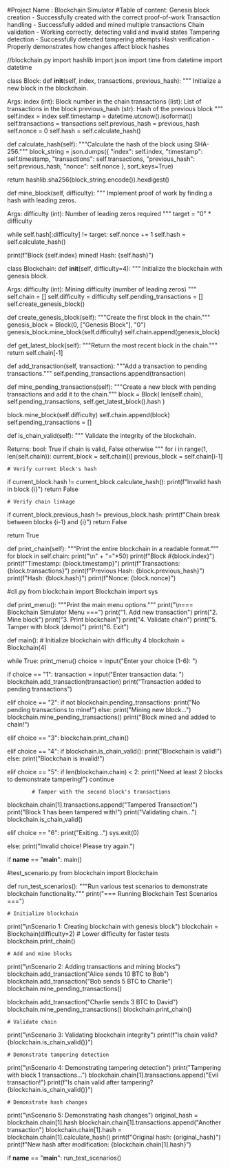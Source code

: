 #Project Name : 
               Blockchain Simulator
#Table of content:
               Genesis block creation - Successfully created with the correct proof-of-work
               Transaction handling - Successfully added and mined multiple transactions
               Chain validation - Working correctly, detecting valid and invalid states
               Tampering detection - Successfully detected tampering attempts
               Hash verification - Properly demonstrates how changes affect block hashes

//blockchain.py
import hashlib
import json
import time
from datetime import datetime

class Block:
    def __init__(self, index, transactions, previous_hash):
        """
        Initialize a new block in the blockchain.
        
  Args:
            index (int): Block number in the chain
            transactions (list): List of transactions in the block
            previous_hash (str): Hash of the previous block
        """
        self.index = index
        self.timestamp = datetime.utcnow().isoformat()
        self.transactions = transactions
        self.previous_hash = previous_hash
        self.nonce = 0
        self.hash = self.calculate_hash()

   def calculate_hash(self):
        """Calculate the hash of the block using SHA-256."""
        block_string = json.dumps({
            "index": self.index,
            "timestamp": self.timestamp,
            "transactions": self.transactions,
            "previous_hash": self.previous_hash,
            "nonce": self.nonce
        }, sort_keys=True)
        
   return hashlib.sha256(block_string.encode()).hexdigest()

   def mine_block(self, difficulty):
        """
        Implement proof of work by finding a hash with leading zeros.
        
   Args:
            difficulty (int): Number of leading zeros required
        """
        target = "0" * difficulty
        
  while self.hash[:difficulty] != target:
            self.nonce += 1
            self.hash = self.calculate_hash()
        
   print(f"Block {self.index} mined! Hash: {self.hash}")

class Blockchain:
    def __init__(self, difficulty=4):
        """
        Initialize the blockchain with genesis block.
        
  Args:
            difficulty (int): Mining difficulty (number of leading zeros)
        """
        self.chain = []
        self.difficulty = difficulty
        self.pending_transactions = []
        self.create_genesis_block()

   def create_genesis_block(self):
        """Create the first block in the chain."""
        genesis_block = Block(0, ["Genesis Block"], "0")
        genesis_block.mine_block(self.difficulty)
        self.chain.append(genesis_block)

   def get_latest_block(self):
        """Return the most recent block in the chain."""
        return self.chain[-1]

   def add_transaction(self, transaction):
        """Add a transaction to pending transactions."""
        self.pending_transactions.append(transaction)

   def mine_pending_transactions(self):
        """Create a new block with pending transactions and add it to the chain."""
        block = Block(
            len(self.chain),
            self.pending_transactions,
            self.get_latest_block().hash
        )
        
   block.mine_block(self.difficulty)
        self.chain.append(block)
        self.pending_transactions = []

 def is_chain_valid(self):
        """
   Validate the integrity of the blockchain.
        
  Returns:
            bool: True if chain is valid, False otherwise
        """
  for i in range(1, len(self.chain)):
            current_block = self.chain[i]
            previous_block = self.chain[i-1]

    # Verify current block's hash
  if current_block.hash != current_block.calculate_hash():
                print(f"Invalid hash in block {i}")
                return False

    # Verify chain linkage
   if current_block.previous_hash != previous_block.hash:
                print(f"Chain break between blocks {i-1} and {i}")
                return False

   return True

  def print_chain(self):
        """Print the entire blockchain in a readable format."""
        for block in self.chain:
            print("\n" + "="*50)
            print(f"Block #{block.index}")
            print(f"Timestamp: {block.timestamp}")
            print(f"Transactions: {block.transactions}")
            print(f"Previous Hash: {block.previous_hash}")
            print(f"Hash: {block.hash}")
            print(f"Nonce: {block.nonce}")




#cli.py
from blockchain import Blockchain
import sys

def print_menu():
    """Print the main menu options."""
    print("\n=== Blockchain Simulator Menu ===")
    print("1. Add new transaction")
    print("2. Mine block")
    print("3. Print blockchain")
    print("4. Validate chain")
    print("5. Tamper with block (demo)")
    print("6. Exit")

def main():
    # Initialize blockchain with difficulty 4
    blockchain = Blockchain(4)
    
 while True:
        print_menu()
        choice = input("Enter your choice (1-6): ")
        
  if choice == "1":
            transaction = input("Enter transaction data: ")
            blockchain.add_transaction(transaction)
            print("Transaction added to pending transactions")
            
  elif choice == "2":
            if not blockchain.pending_transactions:
                print("No pending transactions to mine!")
  else:
                print("Mining new block...")
                blockchain.mine_pending_transactions()
                print("Block mined and added to chain!")
                
  elif choice == "3":
            blockchain.print_chain()
            
  elif choice == "4":
            if blockchain.is_chain_valid():
                print("Blockchain is valid!")
   else:
                print("Blockchain is invalid!")
                
  elif choice == "5":
            if len(blockchain.chain) < 2:
                print("Need at least 2 blocks to demonstrate tampering!")
                continue
                
            # Tamper with the second block's transactions
          
  blockchain.chain[1].transactions.append("Tampered Transaction!")
            print("Block 1 has been tampered with!")
            print("Validating chain...")
            blockchain.is_chain_valid()
            
  elif choice == "6":
            print("Exiting...")
            sys.exit(0)
            
  else:
           print("Invalid choice! Please try again.")

if __name__ == "__main__":
    main()




#test_scenario.py
from blockchain import Blockchain

def run_test_scenarios():
    """Run various test scenarios to demonstrate blockchain functionality."""
    print("=== Running Blockchain Test Scenarios ===")
    
    # Initialize blockchain
  print("\nScenario 1: Creating blockchain with genesis block")
    blockchain = Blockchain(difficulty=2)  # Lower difficulty for faster tests
    blockchain.print_chain()
    
    # Add and mine blocks
  print("\nScenario 2: Adding transactions and mining blocks")
    blockchain.add_transaction("Alice sends 10 BTC to Bob")
    blockchain.add_transaction("Bob sends 5 BTC to Charlie")
    blockchain.mine_pending_transactions()
    
   blockchain.add_transaction("Charlie sends 3 BTC to David")
    blockchain.mine_pending_transactions()
    blockchain.print_chain()
    
    # Validate chain
   print("\nScenario 3: Validating blockchain integrity")
    print(f"Is chain valid? {blockchain.is_chain_valid()}")
    
    # Demonstrate tampering detection
   print("\nScenario 4: Demonstrating tampering detection")
    print("Tampering with block 1 transactions...")
    blockchain.chain[1].transactions.append("Evil transaction!")
    print(f"Is chain valid after tampering? {blockchain.is_chain_valid()}")
    
    # Demonstrate hash changes
   print("\nScenario 5: Demonstrating hash changes")
    original_hash = blockchain.chain[1].hash
    blockchain.chain[1].transactions.append("Another transaction")
    blockchain.chain[1].hash = blockchain.chain[1].calculate_hash()
    print(f"Original hash: {original_hash}")
    print(f"New hash after modification: {blockchain.chain[1].hash}")

if __name__ == "__main__":
    run_test_scenarios()



